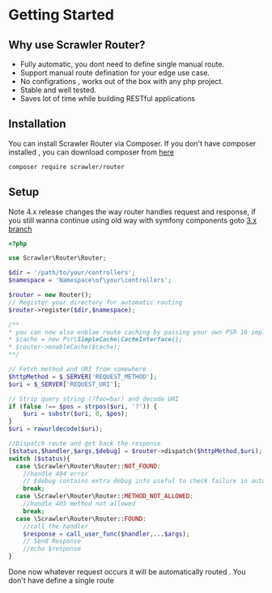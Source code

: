 # Getting Started

## Why use Scrawler Router?
- Fully automatic, you dont need to define single manual route.
- Support manual route defination for your edge use case.
- No configrations , works out of the box with any php project.
- Stable and well tested.
- Saves lot of time while building RESTful applications

## Installation
You can install Scrawler Router via Composer. If you don't have composer installed , you can download composer from [here](https://getcomposer.org/download/)

```sh
composer require scrawler/router
```

## Setup

Note 4.x release changes the way router handles request and response, if you still wanna continue using old way with symfony components goto [3.x branch](https://github.com/scrawler-labs/router/tree/3.x) 

```php
<?php

use Scrawler\Router\Router;

$dir = '/path/to/your/controllers';
$namespace = 'Namespace\of\your\controllers';

$router = new Router();
// Register your directory for automatic routing
$router->register($dir,$namespace);

/**
* you can now also enblae route caching by passing your own PSR 16 implementation
* $cache = new Psr\SimpleCache\CacheInterface();
* $router->enableCache($cache);
**/

// Fetch method and URI from somewhere
$httpMethod = $_SERVER['REQUEST_METHOD'];
$uri = $_SERVER['REQUEST_URI'];

// Strip query string (?foo=bar) and decode URI
if (false !== $pos = strpos($uri, '?')) {
    $uri = substr($uri, 0, $pos);
}
$uri = rawurldecode($uri);

//Dispatch route and get back the response
[$status,$handler,$args,$debug] = $router->dispatch($httpMethod,$uri);
switch ($status){
  case \Scrawler\Router\Router::NOT_FOUND:
    //handle 404 error
    // $debug contains extra debug info useful to check failure in automatic routing
    break;
  case \Scrawler\Router\Router::METHOD_NOT_ALLOWED:
    //handle 405 method not allowed
    break;
  case \Scrawler\Router\Router::FOUND:
    //call the handler
    $response = call_user_func($handler,...$args);
    // Send Response
    //echo $response
}

```
Done now whatever request occurs it will be automatically routed . You don't have define a single route
